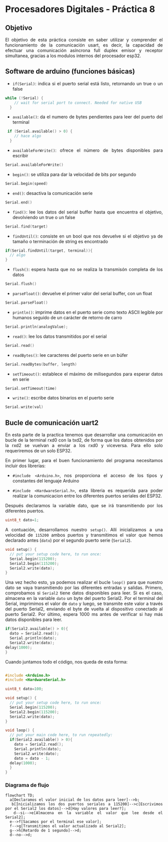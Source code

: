 # Procesadores Digitales - Práctica 8

## Objetivo
<div align="justify">
El objetivo de esta práctica consiste en saber utilizar y comprender el funcionamiento de la comunicación usart, es decir, la capacidad de efectuar una comunicación asíncrona full duplex emisor y receptor simultanea, gracias a los modulos internos del procesador esp32.

## Software de arduino (funciones básicas)

- ``if(Serial)``: indica si el puerto serial está listo, retornando un true o un false
```cpp
while (!Serial) {
    // wait for serial port to connect. Needed for native USB
  } 
```
- ``available()``: da el numero de bytes pendientes para leer del puerto del terminal
```cpp
 if (Serial.available() > 0) {
    // hace algo
  }
```
- ``availableForWrite()``: ofrece el número de bytes disponibles para escribir

```cpp
Serial.availableForWrite() 
```

- ``begin()``: se utiliza para dar la velocidad de bits por segundo
```cpp
Serial.begin(speed) 
``` 
- ``end()``: desactiva la comunicación serie

```cpp
Serial.end()
``` 

- ``find()``: lee los datos del serial buffer hasta que encuentra el objetivo, devolviendo un true o un false
```cpp
Serial.find(target)
``` 
- ``findUntil()``: consiste en un bool que nos devuelve si el objetivo ya de tamaño o terminación de string es encontrado
```cpp
if(Serial.findUntil(target, terminal)){
  // algo
}
```
- ``flush()``: espera hasta que no se realiza la transmisón completa de los datos

```cpp
Serial.flush()
```
- ``parseFloat()``: devuelve el primer valor del serial buffer, con un float

```cpp
Serial.parseFloat()
```
- ``println()``: imprime datos en el puerto serie como texto ASCII legible por humanos seguido de un carácter de retorno de carro
```cpp
Serial.println(analogValue); 
```
- ``read()``: lee los datos transmitidos por el serial 
```cpp
Serial.read() 
```
- ``readBytes()``: lee caracteres del puerto serie en un búfer
```cpp
Serial.readBytes(buffer, length) 
```

- ``setTimeout()``: establece el máximo de milisegundos para esperar datos en serie
```cpp
Serial.setTimeout(time) 
```
- ``write()``: escribe datos binarios en el puerto serie
```cpp
Serial.write(val)
```

## Bucle de comunicación uart2
En esta parte de la practica tenemos que desarrollar una comunicación en bucle de la terminal rxd0 con la txd2, de forma que los datos obtenidos por la rxd2 se vuelvan a enviar a los rxd0 y viceversa. Para ello solo requeriremos de un solo ESP32.

En primer lugar, para el buen funcionamiento del programa necesitamos incluir dos librerías:

- ```#include <Arduino.h>```, nos proporciona el acceso de los tipos y constantes del lenguaje Arduino

- ```#include <HardwareSerial.h>```, esta libreria es requerida para poder realizar la comunicacion entre los diferentes puertos seriales del ESP32.

Después declaramos la variable dato, que se irá transmitiendo por los diferentes puertos.

```cpp
uint8_t dato=1;
```

A contuación, desarrollamos nuestro ``setup()``. Allí inicializamos a una velocidad de ``115200`` ambos puertos y transmitimos el valor que hemos declarado antes (`dato`) por el segundo puerto serie (``Serial2``).

```cpp
void setup() {
  // put your setup code here, to run once:
  Serial.begin(115200);
  Serial2.begin(115200);
  Serial2.write(dato);
}
```

Una vez hecho esto, ya podemos realizar el bucle `loop()` para que nuestro dato se vaya transmitiendo por las diferentes entradas y salidas. Primero, comprobamos si ``Serial2`` tiene datos disponibles para leer. Si es el caso, almacena en la variable ``dato`` un byte del puerto Serial2. Por el terminal del Serial, imprimimos el valor de `dato` y luego, se transmite este valor a través del puerto Serial2, enviando el byte de vuelta al dispositivo conectado al puerto Serial2. Por último, espera 1000 ms antes de verificar si hay más datos disponibles para leer.

```cpp
if(Serial2.available() > 0){
  dato = Serial2.read();
  Serial.println(dato);
  Serial2.write(dato); 
delay(1000);
}
```
Cuando juntamos todo el código, nos queda de esta forma:

```cpp  

#include <Arduino.h>
#include <HardwareSerial.h>

uint8_t dato=100;

void setup() {
  // put your setup code here, to run once:
  Serial.begin(115200);
  Serial2.begin(115200);
  Serial2.write(dato);
}

void loop() {
  // put your main code here, to run repeatedly:
  if(Serial2.available() > 0){
    dato = Serial2.read();
    Serial.println(dato);
    Serial2.write(dato); 
    dato = dato - 1;
  delay(1000);
  }
}

```

### Diagrama de flujo
```mermaid
flowchart TD;
  a[Declaramos el valor inicial de los datos para leer]-->b;
  b[Inicializamos los dos puertos seriales a 115200]-->c[Escrivimos por el Serial2 los datos]-->d[Hay valores para leer?];
  d--si-->e[Almacena en la variable el valor que lee desde el Serial2];
  e-->f[Sacamos por el terminal ese valor];
  f-->g[Transmitimos el valor actualizado al Serial2];
  g-->h[Retardo de 1 segundo]-->d;
  d--no-->d;
```
